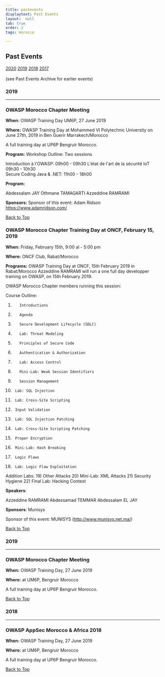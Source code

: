 ```yaml
---
title: pastevents
displaytext: Past Events
layout:  null
tab: true
order: 2
tags: morocco

---
```


## Past Events ##

[2020](#2020)   [2019](#2019)   [2018](#2018)   [2017](#2017)  
<br/>(see Past Events Archive for earlier events)

### 2019 ###
---

### OWASP Morocco Chapter Meeting ###

**When:** OWASP Training Day UM6P, 27 June 2019

**Where:** OWASP Training Day at Mohammed VI Polytechnic University on June 27th, 2019 in Ben Guerir Marrakech/Morocco

A full training day at UP6P Bengruir Morocco.

**Program:**
Workshop Outline: Two sessions

Introduction à l'OWASP:   			09h00 - 09h30 
L'état de l'art de la sécurité IoT  09h30 - 10h30  
Secure Coding Java & .NET:  		11h00 - 18h00 

**Program:**

Abdessalam JAY
Othmane TAMAGARTI
Azzeddine RAMRAMI

**Sponsors:** Sponsor of this event: Adam Ridson https://www.adamridson.com/

[Back to Top](#past-events)

### OWASP Morocco Chapter Training Day at ONCF, February 15, 2019 ###

**When:**  Friday, February 15th, 9:00 al - 5:00 pm

**Where:** ONCF Club, Rabat/Morocco

**Programs:**
OWASP Training Day at ONCF, 15th February 2019 in Rabat/Morocco
Azzeddine RAMRAMI will run a one full day developper training on OWASP, on 15th February 2019.

OWASP Morocco Chapter members running this session:

Course Outline:

1)        Introductions
2)        Agenda
3)        Secure Development Lifecycle (SDLC)
4)        Lab: Threat Modeling
5)        Principles of Secure Code
6)        Authentication & Authorization
7)        Lab: Access Control
8)        Mini-Lab: Weak Session Identifiers
9)        Session Management
10)      Lab: SQL Injection
11)      Lab: Cross-Site Scripting
12)      Input Validation
13)      Lab: SQL Injection Patching
14)      Lab: Cross-Site Scripting Patching
15)      Proper Encryption
16)      Mini-Lab: Hash Breaking
17)      Logic Flaws
18)      Lab: Logic Flaw Exploitation
Addition Labs:
19)      Other Attacks
20)      Mini-Lab: XML Attacks
21)      Security Hygiene
22)      Final Lab: Hacking Contest

**Speakers**:

Azzeddine RAMRAMI
Abdessamad TEMMAR
Abdessalam EL JAY

**Sponsors**: Munisys

Sponsor of this event: MUNISYS (http://www.munisys.net.ma/)

[Back to Top](#past-events)

### 2019 ###
---

### OWASP Morocco Chapter Meeting ###

**When:** OWASP Training Day, 27 June 2019

**Where:** at UM6P, Bengruir Morocco

A full training day at UP6P Bengruir Morocco.

[Back to Top](#past-events)

### 2018 ###
---

### OWASP AppSec Morocco & Africa 2018 ###

**When:** OWASP Training Day, 27 June 2019

**Where:** at UM6P, Bengruir Morocco

A full training day at UP6P Bengruir Morocco.

[Back to Top](#past-events)
